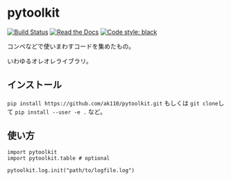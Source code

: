 # pytoolkit

[![Build Status](https://github.com/ak110/pytoolkit/actions/workflows/python-app.yml/badge.svg)](https://github.com/ak110/pytoolkit/actions/workflows/python-app.yml)
[![Read the Docs](https://readthedocs.org/projects/ak110-pytoolkit/badge/?version=latest)](https://ak110-pytoolkit.readthedocs.io/ja/latest/?badge=latest)
[![Code style: black](https://img.shields.io/badge/code%20style-black-000000.svg)](https://github.com/psf/black)

コンペなどで使いまわすコードを集めたもの。

いわゆるオレオレライブラリ。

## インストール

`pip install https://github.com/ak110/pytoolkit.git` もしくは `git clone`して `pip install --user -e .` など。

## 使い方

```
import pytoolkit
import pytoolkit.table # optional

pytoolkit.log.init("path/to/logfile.log")
```
